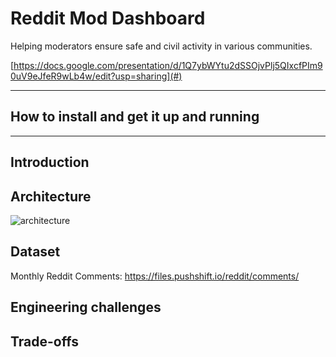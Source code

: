 # Reddit Mod Dashboard

Helping moderators ensure safe and civil activity in various communities.

[https://docs.google.com/presentation/d/1Q7ybWYtu2dSSOjvPlj5QIxcfPIm90uV9eJfeR9wLb4w/edit?usp=sharing](#)
<hr/>

## How to install and get it up and running


<hr/>

## Introduction

## Architecture
![architecture](https://user-images.githubusercontent.com/27587714/84555849-eb101c80-acd3-11ea-9d49-30afefd7c030.png)

## Dataset
Monthly Reddit Comments: https://files.pushshift.io/reddit/comments/

## Engineering challenges

## Trade-offs
